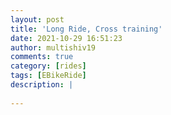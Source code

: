 ```yaml
---
layout: post
title: 'Long Ride, Cross training'
date: 2021-10-29 16:51:23
author: multishiv19
comments: true
category: [rides]
tags: [EBikeRide]
description: |
    
---
```





<div width='100%' class='strava-embed-placeholder' data-embed-type='activity' data-embed-id='6181478370'></div>
<script src='https://strava-embeds.com/embed.js'></script>

